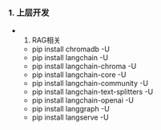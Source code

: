 ### 1. 上层开发

- 1. RAG相关
  - pip install chromadb -U
  - pip install langchain -U
  - pip install langchain-chroma -U
  - pip install langchain-core -U
  - pip install langchain-community -U
  - pip install langchain-text-splitters -U
  - pip install langchain-openai -U
  - pip install langgraph -U
  - pip install langserve -U
